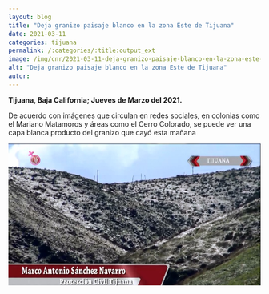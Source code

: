 ```yaml
---
layout: blog
title: "Deja granizo paisaje blanco en la zona Este de Tijuana"
date: 2021-03-11
categories: tijuana
permalink: /:categories/:title:output_ext
image: /img/cnr/2021-03-11-deja-granizo-paisaje-blanco-en-la-zona-este-de-tijuana.jpg
alt: "Deja granizo paisaje blanco en la zona Este de Tijuana"
autor:
---
```


**Tijuana, Baja California; Jueves de Marzo del 2021.** 

De acuerdo con imágenes que circulan en redes sociales, en colonias como el Mariano Matamoros y áreas como el Cerro Colorado, se puede ver una capa blanca producto del granizo que cayó esta mañana

<div id="carouselExampleSlidesOnly" class="carousel slide" data-ride="carousel">
  <div class="carousel-inner">
    <div class="carousel-item active">
       <img class="d-block w-100" src="/img/cnr/2021-03-11-deja-granizo-paisaje-blanco-en-la-zona-este-de-tijuana.jpg" loading="lazy"  alt="Deja granizo paisaje blanco en la zona Este de Tijuana">
    </div>
  </div>
</div>